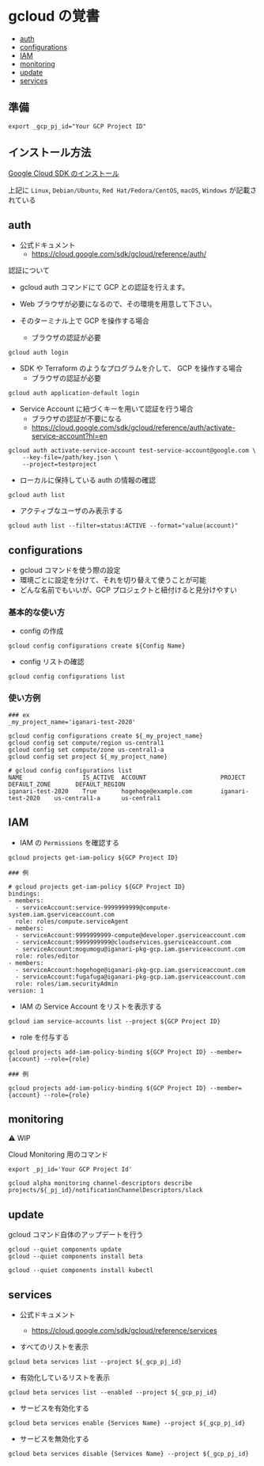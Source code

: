 # gcloud の覚書

+ [auth](./README.md#auth)
+ [configurations](./README.md#configurations)
+ [IAM](./README.md#iam)
+ [monitoring](./README.md#monitoring)
+ [update](./README.md#update)
+ [services](./README.md#services)

## 準備

```
export _gcp_pj_id="Your GCP Project ID"
```

## インストール方法

[Google Cloud SDK のインストール](https://cloud.google.com/sdk/docs/install)

上記に `Linux`, `Debian/Ubuntu`, `Red Hat/Fedora/CentOS`, `macOS`, `Windows` が記載されている

## auth

+ 公式ドキュメント
    + https://cloud.google.com/sdk/gcloud/reference/auth/

認証について

+ gcloud auth コマンドにて GCP との認証を行えます。
+ Web ブラウザが必要になるので、その環境を用意して下さい。

+ そのターミナル上で GCP を操作する場合
    + ブラウザの認証が必要

```
gcloud auth login
```
 
+ SDK や Terraform のようなプログラムを介して、 GCP を操作する場合
    + ブラウザの認証が必要

```
gcloud auth application-default login
```

+ Service Account に紐づくキーを用いて認証を行う場合
    + ブラウザの認証が不要になる
    + https://cloud.google.com/sdk/gcloud/reference/auth/activate-service-account?hl=en

```
gcloud auth activate-service-account test-service-account@google.com \
    --key-file=/path/key.json \
    --project=testproject
```

+ ローカルに保持している auth の情報の確認

```
gcloud auth list
```

+ アクティブなユーザのみ表示する

```
gcloud auth list --filter=status:ACTIVE --format="value(account)"
```

## configurations

+ gcloud コマンドを使う際の設定
+ 環境ごとに設定を分けて、それを切り替えて使うことが可能
+ どんな名前でもいいが、GCP プロジェクトと紐付けると見分けやすい

### 基本的な使い方

+ config の作成

```
gcloud config configurations create ${Config Name}
```

+ config リストの確認

```
gcloud config configurations list
```

### 使い方例

```
### ex
_my_project_name='iganari-test-2020'

gcloud config configurations create ${_my_project_name}
gcloud config set compute/region us-central1
gcloud config set compute/zone us-central1-a
gcloud config set project ${_my_project_name}

# gcloud config configurations list
NAME                 IS_ACTIVE  ACCOUNT                     PROJECT              DEFAULT_ZONE       DEFAULT_REGION
iganari-test-2020    True       hogehoge@example.com        iganari-test-2020    us-central1-a      us-central1
```

## IAM

+ IAM の `Permissions` を確認する

```
gcloud projects get-iam-policy ${GCP Project ID}
```
```
### 例

# gcloud projects get-iam-policy ${GCP Project ID}
bindings:
- members:
  - serviceAccount:service-9999999999@compute-system.iam.gserviceaccount.com
  role: roles/compute.serviceAgent
- members:
  - serviceAccount:9999999999-compute@developer.gserviceaccount.com
  - serviceAccount:9999999999@cloudservices.gserviceaccount.com
  - serviceAccount:mogumogu@iganari-pkg-gcp.iam.gserviceaccount.com
  role: roles/editor
- members:
  - serviceAccount:hogehoge@iganari-pkg-gcp.iam.gserviceaccount.com
  - serviceAccount:fugafuga@iganari-pkg-gcp.iam.gserviceaccount.com
  role: roles/iam.securityAdmin
version: 1
```


+ IAM の Service Account をリストを表示する

```
gcloud iam service-accounts list --project ${GCP Project ID}
```

+ role を付与する

```
gcloud projects add-iam-policy-binding ${GCP Project ID} --member={account} --role={role}
```
```
### 例

gcloud projects add-iam-policy-binding ${GCP Project ID} --member={account} --role={role}
```


## monitoring

:warning: WIP

Cloud Monitoring 用のコマンド

```
export _pj_id='Your GCP Project Id'
```

```
gcloud alpha monitoring channel-descriptors describe projects/${_pj_id}/notificationChannelDescriptors/slack
```

## update

gcloud コマンド自体のアップデートを行う

```
gcloud --quiet components update
gcloud --quiet components install beta
```
```
gcloud --quiet components install kubectl
```


## services

+ 公式ドキュメント
    + https://cloud.google.com/sdk/gcloud/reference/services

+ すべてのリストを表示

```
gcloud beta services list --project ${_gcp_pj_id}
```

+ 有効化しているリストを表示

```
gcloud beta services list --enabled --project ${_gcp_pj_id}
```

+ サービスを有効化する

```
gcloud beta services enable {Services Name} --project ${_gcp_pj_id}
```

+ サービスを無効化する

```
gcloud beta services disable {Services Name} --project ${_gcp_pj_id}
```
